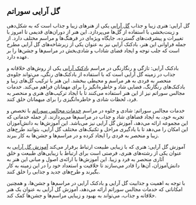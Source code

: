 ## گل آرایی سوراتم

گل آرایی: هنری زیبا و جذاب
[گل آرایی](https://sorabirththeme.com/%da%af%d9%84-%d8%a2%d8%b1%d8%a7%db%8c%db%8c/) یکی از هنرهای زیبا و جذاب است که به شکل‌دهی و زینت‌بخشی با استفاده از گل‌ها می‌پردازد. این هنر از دوران‌های قدیمی تا امروز با تغییرات و پیشرفت‌های گسترده، جایگاه ویژه‌ای در فرهنگ‌ها و مراسم مختلف دارد. از جمله فراوانی این هنر، بادکنک آرایی نیز به عنوان یکی از زیرشاخه‌های گل آرایی مطرح است که جلب توجه و ایجاد فضای شاداب و شادی‌بخش در مراسم‌ها و جشن‌ها را بر عهده دارد.

بادکنک آرایی: تازگی و رنگارنگی در مراسم
[بادکنک آرایی](https://sorabirththeme.com/%d8%aa%d8%a7%d8%b1%db%8c%d8%ae%da%86%d9%87-%d8%a8%d8%a7%d8%af%da%a9%d9%86%da%a9-%d8%a2%d8%b1%d8%a7%db%8c%db%8c/) یکی از روش‌های خلاقانه و جذاب در زمینه گل آرایی است که با استفاده از بادکنک‌های رنگی، می‌تواند جلوه‌ی منحصر به فردی به هر مراسم و محیطی ببخشد. این هنر با ترکیب گل‌های زیبا و بادکنک‌های رنگارنگ، فضایی شاد و خاطره‌انگیز را برای مهمانان فراهم می‌کند. خدمات مجالس سوراتم نیز از این هنر استفاده می‌کنند تا با ایجاد ترکیب‌های هنری و منحصر به فرد، لحظات شادی و خاطره‌انگیزی را برای میهمانان خلق کنند.

خدمات مجالس سوراتم: شادی و جلوه در مراسم
[خدمات مجالس سوراتم](https://sorabirththeme.com/) با تخصص و تجربه خود، به ایجاد فضاهای شاد و جذاب در مراسم‌ها می‌پردازند. از جمله خدماتی که این مجموعه ارائه می‌دهد، آموزش گل آرایی نیز می‌باشد. این آموزش‌ها به دانش‌آموزان این امکان را می‌دهد تا با یادگیری مراحل و تکنیک‌های مختلف گل آرایی، بتوانند طرح‌های زیبا و منحصر به فردی را ایجاد کرده و در مراسم‌ها و جشن‌ها به کار ببرند.

آموزش گل آرایی: هنری که با زیبایی طبیعت ارتباط برقرار می‌کند
[آموزش گل آرایی](https://sorabirththeme.com/flower-design-tutorial/) به عنوان یکی از رشته‌های هنری، فرصتی است برای ارتباط با زیبایی‌های طبیعت و خلق آثاری منحصر به فرد و زیبا. این آموزش‌ها با ارائه‌ی اصول و مبانی این هنر به دانش‌آموزان، آن‌ها را قادر می‌سازند تا خلاقیت و استعداد خود را در این زمینه به کار بگیرند و طرح‌های جدید و جذابی را خلق کنند.

با توجه به اهمیت و جذابیت گل آرایی و بادکنک آرایی در مراسم‌ها و جشن‌ها، و همچنین امکاناتی که خدمات مجالس سوراتم ارائه می‌دهد، آموزش گل آرایی به عنوان یک هنر خلاقانه و جذاب، می‌تواند به بهبود و زیبایی مراسم‌ها و جشن‌ها کمک کند.
